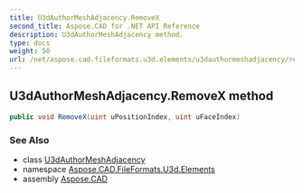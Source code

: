 ```yaml
---
title: U3dAuthorMeshAdjacency.RemoveX
second_title: Aspose.CAD for .NET API Reference
description: U3dAuthorMeshAdjacency method. 
type: docs
weight: 50
url: /net/aspose.cad.fileformats.u3d.elements/u3dauthormeshadjacency/removex/
---
```

## U3dAuthorMeshAdjacency.RemoveX method

```csharp
public void RemoveX(uint uPositionIndex, uint uFaceIndex)
```

### See Also

* class [U3dAuthorMeshAdjacency](../)
* namespace [Aspose.CAD.FileFormats.U3d.Elements](../../u3dauthormeshadjacency/)
* assembly [Aspose.CAD](../../../)


